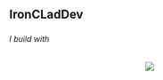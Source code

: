 ###
  <h2> IronCLadDev </h2>


###

<h6 align="left">I build with</h6>

###

<p align="center">
  <a href="https://skillicons.dev">
    <img src="https://skillicons.dev/icons?i=nodejs,react,express,nextjs,ts,py,js,java,c,cs,cpp,html,css,git,github,gitlab,postgres,mongodb,postman,vscode" />
  </a>
</p>

###
